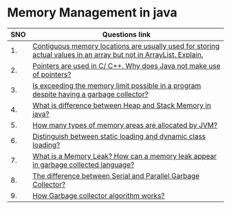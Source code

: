 # Memory Management in java
| SNO | Questions link                                                                                                                                                                                                                                                                              |
| --- | ------------------------------------------------------------------------------------------------------------------------------------------------------------------------------------------------------------------------------------------------------------------------------------------- |
| 1.  | [Contiguous memory locations are usually used for storing actual values in an array but not in ArrayList. Explain.](https://www.interviewbit.com/java-interview-questions/#contiguous-memory-locations-are-usually-used-for-storing-actual-values-in-an-array-but-not-in-arraylist-explain) |
| 2.  | [Pointers are used in C/ C++. Why does Java not make use of pointers?](https://www.interviewbit.com/java-interview-questions/#pointers-are-used-in-c-why-does-java-not-make-use-of-pointers)                                                                                                |
| 3.  | [Is exceeding the memory limit possible in a program despite having a garbage collector?](https://www.interviewbit.com/java-interview-questions/#is-exceeding-the-memory-limit-possible-in-a-program-despite-having-a-garbage-collector)                                                    |
| 4.  | [What is difference between Heap and Stack Memory in java?](https://github.com/learning-zone/java-interview-questions#q-what-is-difference-between-heap-and-stack-memory-in-java)                                                                                                           |
| 5.  | [How many types of memory areas are allocated by JVM?](https://github.com/learning-zone/java-interview-questions#q-how-many-types-of-memory-areas-are-allocated-by-jvm)                                                                                                                     |
| 6.  | [Distinguish between static loading and dynamic class loading?](https://github.com/learning-zone/java-interview-questions#q-distinguish-between-static-loading-and-dynamic-class-loading)                                                                                                   |
| 7.  | [What is a Memory Leak? How can a memory leak appear in garbage collected language?](https://github.com/learning-zone/java-interview-questions#q-what-is-a-memory-leak-how-can-a-memory-leak-appear-in-garbage-collected-language)                                                          |
| 8.  | [The difference between Serial and Parallel Garbage Collector?](https://github.com/learning-zone/java-interview-questions#q-the-difference-between-serial-and-parallel-garbage-collector)                                                                                                   |
| 9.  | [How Garbage collector algorithm works?](https://github.com/learning-zone/java-interview-questions#q-how-garbage-collector-algorithm-works)                                                                                                                                                 |